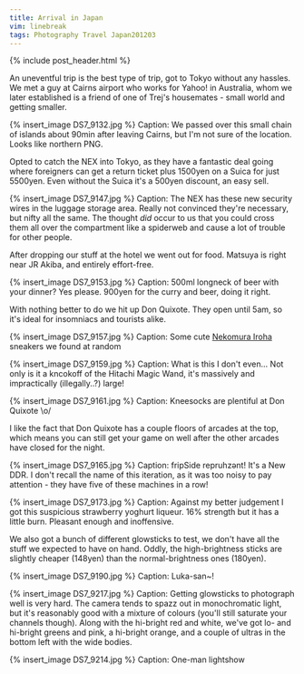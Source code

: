 ```yaml
---
title: Arrival in Japan
vim: linebreak
tags: Photography Travel Japan201203
---
```


{% include post_header.html %}

An uneventful trip is the best type of trip, got to Tokyo without any hassles. We met a guy at Cairns airport who works for Yahoo! in Australia, whom we later established is a friend of one of Trej's housemates - small world and getting smaller.

{% insert_image DS7_9132.jpg %}
Caption: We passed over this small chain of islands about 90min after leaving Cairns, but I'm not sure of the location. Looks like northern PNG.

Opted to catch the NEX into Tokyo, as they have a fantastic deal going where foreigners can get a return ticket plus 1500yen on a Suica for just 5500yen. Even without the Suica it's a 500yen discount, an easy sell.

{% insert_image DS7_9147.jpg %}
Caption: The NEX has these new security wires in the luggage storage area. Really not convinced they're necessary, but nifty all the same. The thought *did* occur to us that you could cross them all over the compartment like a spiderweb and cause a lot of trouble for other people.

After dropping our stuff at the hotel we went out for food. Matsuya is right near JR Akiba, and entirely effort-free.

{% insert_image DS7_9153.jpg %}
Caption: 500ml longneck of beer with your dinner? Yes please. 900yen for the curry and beer, doing it right.

With nothing better to do we hit up Don Quixote. They open until 5am, so it's ideal for insomniacs and tourists alike.

{% insert_image DS7_9157.jpg %}
Caption: Some cute [Nekomura Iroha](http://vocaloid.wikia.com/wiki/Nekomura_Iroha) sneakers we found at random

{% insert_image DS7_9159.jpg %}
Caption: What is this I don't even... Not only is it a kncokoff of the Hitachi Magic Wand, it's massively and impractically (illegally..?) large!

{% insert_image DS7_9161.jpg %}
Caption: Kneesocks are plentiful at Don Quixote \o/


I like the fact that Don Quixote has a couple floors of arcades at the top, which means you can still get your game on well after the other arcades have closed for the night.

{% insert_image DS7_9165.jpg %}
Caption: fripSide repruhzənt! It's a New DDR. I don't recall the name of this iteration, as it was too noisy to pay attention - they have five of these machines in a row!

{% insert_image DS7_9173.jpg %}
Caption: Against my better judgement I got this suspicious strawberry yoghurt liqueur. 16% strength but it has a little burn. Pleasant enough and inoffensive.


We also got a bunch of different glowsticks to test, we don't have all the stuff we expected to have on hand. Oddly, the high-brightness sticks are slightly cheaper (148yen) than the normal-brightness ones (180yen).

{% insert_image DS7_9190.jpg %}
Caption: Luka-san~!

{% insert_image DS7_9217.jpg %}
Caption: Getting glowsticks to photograph well is very hard. The camera tends to spazz out in monochromatic light, but it's reasonably good with a mixture of colours (you'll still saturate your channels though). Along with the hi-bright red and white, we've got lo- and hi-bright greens and pink, a hi-bright orange, and a couple of ultras in the bottom left with the wide bodies.

{% insert_image DS7_9214.jpg %}
Caption: One-man lightshow

